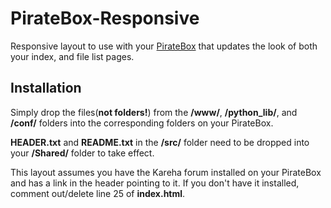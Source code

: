 # PirateBox-Responsive

Responsive layout to use with your [PirateBox](http://daviddarts.com/piratebox/) that updates the look of both your index, and file list pages.

## Installation
Simply drop the files(**not folders!**) from the **/www/**, **/python_lib/**, and **/conf/** folders into the corresponding folders on your PirateBox.

**HEADER.txt** and **README.txt** in the **/src/** folder need to be dropped into your **/Shared/** folder to take effect.

This layout assumes you have the Kareha forum installed on your PirateBox and has a link in the header pointing to it. If you don't have it installed, comment out/delete line 25 of **index.html**.